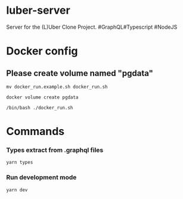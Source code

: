 # luber-server

Server for the (L)Uber Clone Project. #GraphQL#Typescript #NodeJS

# Docker config

## Please create volume named "pgdata"

```
mv docker_run.example.sh docker_run.sh

docker volume create pgdata

/bin/bash ./docker_run.sh
```

# Commands

### Types extract from .graphql files

```
yarn types
```

### Run development mode

```
yarn dev
```
